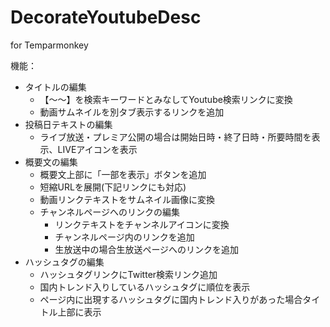 # DecorateYoutubeDesc

for Temparmonkey

機能：
- タイトルの編集
  - 【～～】を検索キーワードとみなしてYoutube検索リンクに変換
  - 動画サムネイルを別タブ表示するリンクを追加
- 投稿日テキストの編集
  - ライブ放送・プレミア公開の場合は開始日時・終了日時・所要時間を表示、LIVEアイコンを表示
- 概要文の編集
  - 概要文上部に「一部を表示」ボタンを追加
  - 短縮URLを展開(下記リンクにも対応)
  - 動画リンクテキストをサムネイル画像に変換
  - チャンネルページへのリンクの編集
    - リンクテキストをチャンネルアイコンに変換
    - チャンネルページ内のリンクを追加
    - 生放送中の場合生放送ページへのリンクを追加
- ハッシュタグの編集
  - ハッシュタグリンクにTwitter検索リンク追加
  - 国内トレンド入りしているハッシュタグに順位を表示
  - ページ内に出現するハッシュタグに国内トレンド入りがあった場合タイトル上部に表示
